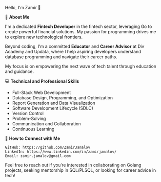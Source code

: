 <!--### Hi there 👋 -->

<!--
**ZamirJamalov/zamirjamalov** is a ✨ _special_ ✨ repository because its `README.md` (this file) appears on your GitHub profile.

Here are some ideas to get you started:

- 🔭 I’m currently working on ...
- 🌱 I’m currently learning ...
- 👯 I’m looking to collaborate on ...
- 🤔 I’m looking for help with ...
- 💬 Ask me about ...
- 📫 How to reach me: ...
- 😄 Pronouns: ...
- ⚡ Fun fact: ...
-->



Hello, I'm Zamir 👋

🌟 **About Me**

I'm a dedicated **Fintech Developer** in the fintech sector, leveraging Go to create powerful financial solutions. My passion for programming drives me to explore new technological frontiers.

Beyond coding, I'm a committed **Educator** and **Career Advisor** at Div Academy and Updata, where I help aspiring developers understand database programming and navigate their career paths.

My focus is on empowering the next wave of tech talent through education and guidance.


💻 **Technical and Professional Skills**
- Full-Stack Web Development
- Database Design, Programming, and Optimization
- Report Generation and Data Visualization
- Software Development Lifecycle (SDLC)
- Version Control
- Problem-Solving
- Communication and Collaboration
- Continuous Learning
 

🤝 **How to Connect with Me**

    GitHub: https://github.com/ZamirJamalov
    LinkedIn: https://www.linkedin.com/in/zamirjamalov/
    Email: zamir.jamalov@gmail.com

Feel free to reach out if you're interested in collaborating on Golang projects, seeking mentorship in SQL/PLSQL, or looking for career advice in tech!
